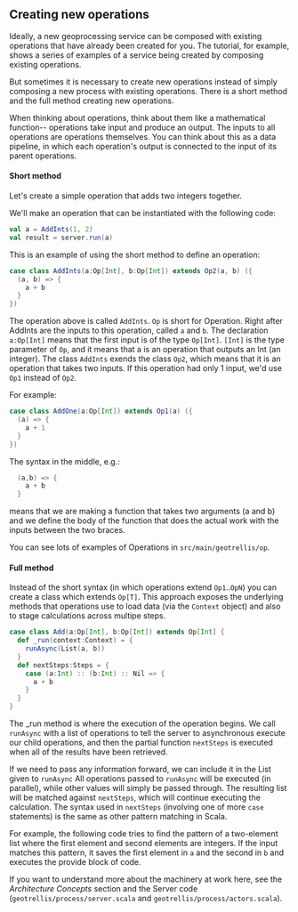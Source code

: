 ## Creating new operations

Ideally, a new geoprocessing service can be composed with existing operations
that have already been created for you.  The tutorial, for example, shows a
series of examples of a service being created by composing existing operations.

But sometimes it is necessary to create new operations instead of simply
composing a new process with existing operations. There is a short method and
the full method creating new operations.

When thinking about operations, think about them like a mathematical function--
operations take input and produce an output.  The inputs to all operations are 
operations themselves.  You can think about this as a data pipeline, in which
each operation's output is connected to the input of its parent operations.

#### Short method 

Let's create a simple operation that adds two integers together.

We'll make an operation that can be instantiated with the following code:

```scala
val a = AddInts(1, 2)
val result = server.run(a)
```

This is an example of using the short method to define an operation:

```scala
case class AddInts(a:Op[Int], b:Op[Int]) extends Op2(a, b) ({
  (a, b) => {
    a + b
  }
})
```

The operation above is called ``AddInts``.  ``Op`` is short for Operation.
Right after AddInts are the inputs to this operation, called ``a`` and ``b``.
The declaration ``a:Op[Int]`` means that the first input is of the type ``Op[Int]``.
``[Int]`` is the type parameter of ``Op``, and it means that a is an operation
that outputs an Int (an integer). The class ``AddInts`` exends the class
``Op2``, which means that it is an operation that takes two inputs. If this
operation had only 1 input, we'd use ``Op1`` instead of ``Op2``. 

For example:

```scala
case class AddOne(a:Op[Int]) extends Op1(a) ({
  (a) => {
    a + 1
  }
})
```

The syntax in the middle, e.g.:

```scala
  (a,b) => {
    a + b
  }
```

means that we are making a function that takes two arguments (a and b) and we
define the body of the function that does the actual work with the inputs
between the two braces.

You can see lots of examples of Operations in `src/main/geotrellis/op`.

#### Full method

Instead of the short syntax (in which operations extend `Op1`..`OpN`) you can
create a class which extends `Op[T]`. This approach exposes the underlying
methods that operations use to load data (via the `Context` object) and also to
stage calculations across multipe steps.

```scala
case class Add(a:Op[Int], b:Op[Int]) extends Op[Int] {
  def _run(context:Context) = {
    runAsync(List(a, b))
  }
  def nextSteps:Steps = {
    case (a:Int) :: (b:Int) :: Nil => {
      a + b
    }
  }
}
```

The _run method is where the execution of the operation begins. We call
`runAsync` with a list of operations to tell the server to asynchronous execute
our child operations, and then the partial function `nextSteps` is executed
when all of the results have been retrieved.

If we need to pass any information forward, we can include it in the List given
to `runAsync` All operations passed to `runAsync` will be executed (in
parallel), while other values will simply be passed through. The resulting list
will be matched against `nextSteps`, which will continue executing the
calculation. The syntax used in `nextSteps` (involving one of more `case`
statements) is the same as other pattern matching in Scala.

For example, the following code tries to find the pattern of a two-element list
where the first element and second elements are integers. If the input matches
this pattern, it saves the first element in ``a`` and the second in ``b`` and
executes the provide block of code.

If you want to understand more about the machinery at work here, see the
*Architecture Concepts* section and the Server code
(`geotrellis/process/server.scala` and `geotrellis/process/actors.scala`).
